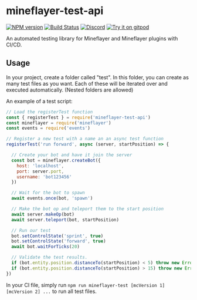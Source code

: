 # mineflayer-test-api
[![NPM version](https://img.shields.io/npm/v/mineflayer-test-api.svg)](http://npmjs.com/package/mineflayer-test-api)
[![Build Status](https://github.com/PrismarineJS/mineflayer-test-api/workflows/CI/badge.svg)](https://github.com/PrismarineJS/mineflayer-test-api/actions?query=workflow%3A%22CI%22)
[![Discord](https://img.shields.io/badge/chat-on%20discord-brightgreen.svg)](https://discord.gg/GsEFRM8)
[![Try it on gitpod](https://img.shields.io/badge/try-on%20gitpod-brightgreen.svg)](https://gitpod.io/#https://github.com/PrismarineJS/mineflayer-test-api)

An automated testing library for Mineflayer and Mineflayer plugins with CI/CD.

## Usage

In your project, create a folder called "test". In this folder, you can create as many test files as you want. Each of these will be iterated over and executed automatically. (Nested folders are allowed)

An example of a test script:

```js
// Load the registerTest function
const { registerTest } = require('mineflayer-test-api')
const mineflayer = require('mineflayer')
const events = require('events')

// Register a new test with a name an an async test function
registerTest('run forward', async (server, startPosition) => {

  // Create your bot and have it join the server
  const bot = mineflayer.createBot({
    host: 'localhost',
    port: server.port,
    username: 'bot123456'
  })

  // Wait for the bot to spawn
  await events.once(bot, 'spawn')

  // Make the bot op and teleport them to the start position
  await server.makeOp(bot)
  await server.teleport(bot, startPosition)

  // Run our test
  bot.setControlState('sprint', true)
  bot.setControlState('forward', true)
  await bot.waitForTicks(20)

  // Validate the test results.
  if (bot.entity.position.distanceTo(startPosition) < 5) throw new Error('Bot move too little!')
  if (bot.entity.position.distanceTo(startPosition) > 15) throw new Error('Bot moved too far!')
})
```

In your CI file, simply run `npm run mineflayer-test [mcVersion 1] [mcVersion 2] ...` to run all test files.
